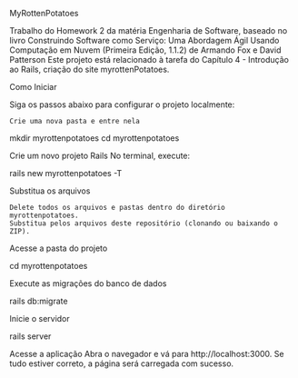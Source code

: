 MyRottenPotatoes

Trabalho do Homework 2 da matéria Engenharia de Software, baseado no livro Construindo Software como Serviço: Uma Abordagem Ágil Usando Computação em Nuvem (Primeira Edição, 1.1.2) de Armando Fox e David Patterson
Este projeto está relacionado à tarefa do Capítulo 4 - Introdução ao Rails, criação do site myrottenPotatoes.


Como Iniciar

Siga os passos abaixo para configurar o projeto localmente:

    Crie uma nova pasta e entre nela

mkdir myrottenpotatoes
cd myrottenpotatoes

Crie um novo projeto Rails
No terminal, execute:

rails new myrottenpotatoes -T

Substitua os arquivos

    Delete todos os arquivos e pastas dentro do diretório myrottenpotatoes.
    Substitua pelos arquivos deste repositório (clonando ou baixando o ZIP).

Acesse a pasta do projeto

cd myrottenpotatoes

Execute as migrações do banco de dados

rails db:migrate

Inicie o servidor

rails server

Acesse a aplicação
Abra o navegador e vá para http://localhost:3000. Se tudo estiver correto, a página será carregada com sucesso.

